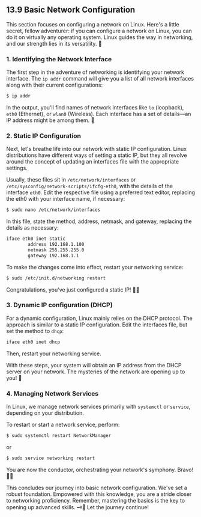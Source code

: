 ## 13.9 Basic Network Configuration

This section focuses on configuring a network on Linux. Here's a little secret, fellow adventurer: if you can configure a network on Linux, you can do it on virtually any operating system. Linux guides the way in networking, and our strength lies in its versatility. 💪 

### 1. Identifying the Network Interface

The first step in the adventure of networking is identifying your network interface. The `ip addr` command will give you a list of all network interfaces along with their current configurations:

```bash
$ ip addr
```

In the output, you'll find names of network interfaces like `lo` (loopback), `eth0` (Ethernet), or `wlan0` (Wireless). Each interface has a set of details—an IP address might be among them. 👀

### 2. Static IP Configuration

Next, let's breathe life into our network with static IP configuration. Linux distributions have different ways of setting a static IP, but they all revolve around the concept of updating an interfaces file with the appropriate settings.

Usually, these files sit in `/etc/network/interfaces` or `/etc/sysconfig/network-scripts/ifcfg-eth0`, with the details of the interface `eth0`. Edit the respective file using a preferred text editor, replacing the eth0 with your interface name, if necessary:

```bash
$ sudo nano /etc/network/interfaces
```

In this file, state the method, address, netmask, and gateway, replacing the details as necessary:

```bash
iface eth0 inet static
        address 192.168.1.100
        netmask 255.255.255.0
        gateway 192.168.1.1
```
To make the changes come into effect, restart your networking service:

```bash
$ sudo /etc/init.d/networking restart
```
Congratulations, you've just configured a static IP! 🏁👏

### 3. Dynamic IP configuration (DHCP)

For a dynamic configuration, Linux mainly relies on the DHCP protocol. The approach is similar to a static IP configuration. Edit the interfaces file, but set the method to `dhcp`:

```bash
iface eth0 inet dhcp
```
Then, restart your networking service.

With these steps, your system will obtain an IP address from the DHCP server on your network. The mysteries of the network are opening up to you! 🌟

### 4. Managing Network Services

In Linux, we manage network services primarily with `systemctl` or `service`, depending on your distribution. 

To restart or start a network service, perform:

```bash
$ sudo systemctl restart NetworkManager
```
or
```bash
$ sudo service networking restart
```
You are now the conductor, orchestrating your network's symphony. Bravo! 🎵👏

This concludes our journey into basic network configuration. We've set a robust foundation. Empowered with this knowledge, you are a stride closer to networking proficiency. Remember, mastering the basics is the key to opening up advanced skills. 🗝️🚀 Let the journey continue!